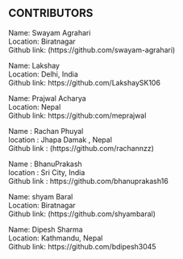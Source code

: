 <h2 align="left">CONTRIBUTORS</h2>



<p>Name: Swayam Agrahari <br>
Location: Biratnagar <br>
Github link: (https://github.com/swayam-agrahari)</p>


<p>Name: Lakshay <br>
Location: Delhi, India <br>
Github link:  https://github.com/LakshaySK106</p>


<p>Name: Prajwal Acharya <br>
Location: Nepal <br>
Github link:  https://github:com/meprajwal</p>


<p>Name : Rachan Phuyal <br>
location : Jhapa Damak , Nepal <br>
Github link : (https://github.com/rachannzz)</p>


<p>Name : BhanuPrakash <br>
location : Sri City, India <br>
Github link : https://github.com/bhanuprakash16</p>


<p>Name: shyam Baral <br>
Location: Biratnagar <br>
Github link: (https://github.com/shyambaral)</p>


<p>Name: Dipesh Sharma <br>
Location: Kathmandu, Nepal <br>
Github link:  https://github.com/bdipesh3045</p>

